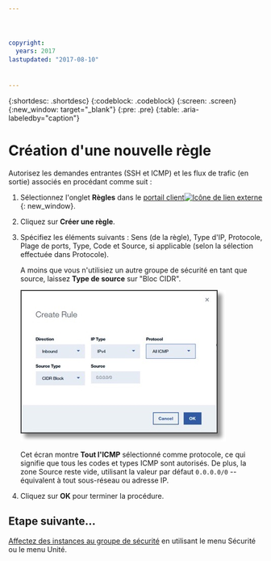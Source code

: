 ```yaml
---



copyright:
  years: 2017
lastupdated: "2017-08-10"


---
```


{:shortdesc: .shortdesc}
{:codeblock: .codeblock}
{:screen: .screen}
{:new_window: target="_blank"}
{:pre: .pre}
{:table: .aria-labeledby="caption"}

# Création d'une nouvelle règle
Autorisez les demandes entrantes (SSH et ICMP) et les flux de trafic (en sortie) associés en procédant comme suit :

1. Sélectionnez l'onglet **Règles** dans le [portail client![Icône de lien externe](../../icons/launch-glyph.svg "Icône de lien externe")](https://control.softlayer.com/){: new_window}.
2.	Cliquez sur **Créer une règle**.
3.	Spécifiez les éléments suivants : Sens (de la règle), Type d'IP, Protocole, Plage de ports, Type, Code et Source, si applicable (selon la sélection effectuée dans Protocole). 

	A moins que vous n'utilisiez un autre groupe de sécurité en tant que source, laissez **Type de source** sur "Bloc CIDR".
	
	![Création d'une règle](./images/rule_sg.jpg)
	
	Cet écran montre **Tout l'ICMP** sélectionné comme protocole, ce qui signifie que tous les codes et types ICMP sont autorisés. De plus, la zone Source reste vide, utilisant la valeur par défaut `0.0.0.0/0` -- équivalent à tout sous-réseau ou adresse IP.

4.	Cliquez sur **OK** pour terminer la procédure.

## Etape suivante...
[Affectez des instances au groupe de sécurité](csg_assign_instances.html) en utilisant le menu Sécurité ou le menu Unité.
